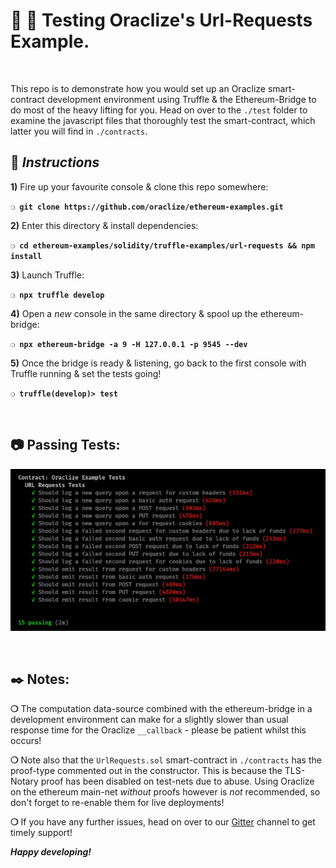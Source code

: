 # :wrench: :construction: Testing Oraclize's Url-Requests Example.

&nbsp;

This repo is to demonstrate how you would set up an Oraclize smart-contract development environment using Truffle & the Ethereum-Bridge to do most of the heavy lifting for you. Head on over to the `./test` folder to examine the javascript files that thoroughly test the smart-contract, which latter you will find in `./contracts`.

## :page_with_curl:  _Instructions_

**1)** Fire up your favourite console & clone this repo somewhere:

__`❍ git clone https://github.com/oraclize/ethereum-examples.git`__

**2)** Enter this directory & install dependencies:

__`❍ cd ethereum-examples/solidity/truffle-examples/url-requests && npm install`__

**3)** Launch Truffle:

__`❍ npx truffle develop`__

**4)** Open a _new_ console in the same directory & spool up the ethereum-bridge:

__`❍ npx ethereum-bridge -a 9 -H 127.0.0.1 -p 9545 --dev`__

**5)** Once the bridge is ready & listening, go back to the first console with Truffle running & set the tests going!

__`❍ truffle(develop)> test`__

&nbsp;

## :camera: Passing Tests:

![The passing tests!](url-requests-tests.jpg)

&nbsp;

## :black_nib: Notes:

__❍__ The computation data-source combined with the ethereum-bridge in a development environment can make for a slightly slower than usual response time for the Oraclize `__callback` - please be patient whilst this occurs!

__❍__ Note also that the `UrlRequests.sol` smart-contract in `./contracts` has the proof-type commented out in the constructor. This is because the TLS-Notary proof has been disabled on test-nets due to abuse. Using Oraclize on the ethereum main-net _without_ proofs however is _not_ recommended, so don't forget to re-enable them for live deployments!  

__❍__ If you have any further issues, head on over to our [Gitter](https://gitter.im/oraclize/ethereum-api?raw=true) channel to get timely support!

__*Happy developing!*__
